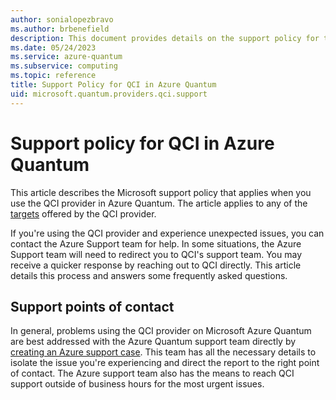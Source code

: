 ```yaml
---
author: sonialopezbravo
ms.author: brbenefield
description: This document provides details on the support policy for the CI provider in Azure Quantum
ms.date: 05/24/2023
ms.service: azure-quantum
ms.subservice: computing
ms.topic: reference
title: Support Policy for QCI in Azure Quantum
uid: microsoft.quantum.providers.qci.support
---
```


# Support policy for QCI in Azure Quantum

This article describes the Microsoft support policy that applies when you use the QCI provider in Azure Quantum. The article applies to any of the [targets](xref:microsoft.quantum.providers.qci) offered by the QCI provider.

If you're using the QCI provider and experience unexpected issues, you can contact the Azure Support team for help. In some situations, the Azure Support team will need to redirect you to QCI's support team. You may receive a quicker response by reaching out to QCI directly. This article details this process and answers some frequently asked questions.

## Support points of contact

In general, problems using the QCI provider on Microsoft Azure Quantum are best addressed with the Azure Quantum support team directly by [creating an Azure support case](/azure/azure-portal/supportability/how-to-create-azure-support-request). This team has all the necessary details to isolate the issue you're experiencing and direct the report to the right point of contact. The Azure support team also has the means to reach QCI support outside of business hours for the most urgent issues.

<!--  OPTIONAL SECTIONS WILL DEPEND ON THE PROVIDER'S POLICIES. SEE OTHER PROVIDER SUPPORT TOPICS FOR EXAMPLES>
